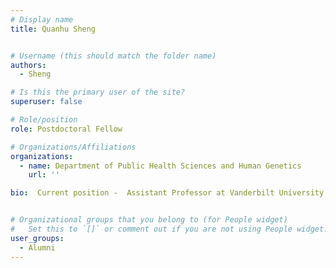 ```yaml
---
# Display name
title: Quanhu Sheng


# Username (this should match the folder name)
authors:
  - Sheng

# Is this the primary user of the site?
superuser: false

# Role/position
role: Postdoctoral Fellow

# Organizations/Affiliations
organizations:
  - name: Department of Public Health Sciences and Human Genetics
    url: ''

bio:  Current position -  Assistant Professor at Vanderbilt University Medical Center


# Organizational groups that you belong to (for People widget)
#   Set this to `[]` or comment out if you are not using People widget.
user_groups:
  - Alumni
---
```


 

